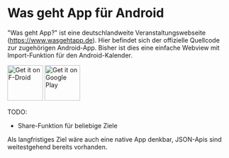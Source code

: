 # Was geht App für Android


"Was geht App?" ist eine deutschlandweite Veranstaltungswebseite (https://www.wasgehtapp.de). Hier befindet sich der offizielle Quellcode
zur zugehörigen Android-App. Bisher ist dies eine einfache Webview mit Import-Funktion für den Android-Kalender.

[<img src="https://fdroid.gitlab.io/artwork/badge/get-it-on.png"
     alt="Get it on F-Droid"
     height="80">](https://f-droid.org/packages/de.cyberit.wasgeht/)
[<img src="https://play.google.com/intl/en_us/badges/images/generic/en-play-badge.png"
     alt="Get it on Google Play"
     height="80">](https://play.google.com/store/apps/details?id=de.cyberit.wasgeht)

TODO:
- Share-Funktion für beliebige Ziele

Als langfristiges Ziel wäre auch eine native App denkbar, JSON-Apis sind weitestgehend bereits vorhanden.
